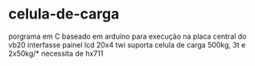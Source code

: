 # celula-de-carga
 porgrama em C baseado em arduino para execução na placa central do vb20
interfasse painel lcd 20x4 twi
suporta celula de carga 500kg, 3t e 2x50kg/*
necessita de hx711 
